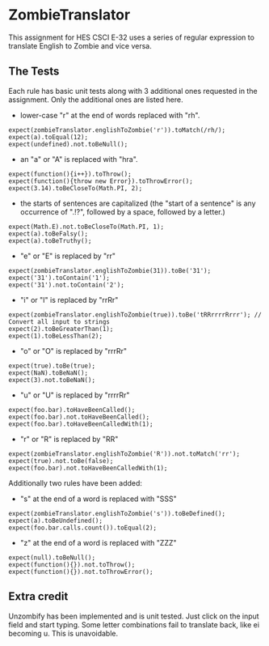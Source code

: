 # ZombieTranslator
This assignment for HES CSCI E-32 uses a series of regular expression to translate English to Zombie and vice versa. 

## The Tests

Each rule has basic unit tests along with 3 additional ones requested in the assignment. Only the additional ones are listed here.

* lower-case "r" at the end of words replaced with "rh".
```
expect(zombieTranslator.englishToZombie('r')).toMatch(/rh/);
expect(a).toEqual(12);
expect(undefined).not.toBeNull();
```
* an "a" or "A" is replaced with "hra".
```
expect(function(){i++}).toThrow();
expect(function(){throw new Error}).toThrowError();
expect(3.14).toBeCloseTo(Math.PI, 2);

```
* the starts of sentences are capitalized (the "start of a sentence" is any occurrence of ".!?", followed by a space, followed by a letter.)
```
expect(Math.E).not.toBeCloseTo(Math.PI, 1);
expect(a).toBeFalsy();
expect(a).toBeTruthy();
```
* "e" or "E" is replaced by "rr"
```
expect(zombieTranslator.englishToZombie(31)).toBe('31');
expect('31').toContain('1');
expect('31').not.toContain('2');
```
* "i" or "I" is replaced by "rrRr"
```
expect(zombieTranslator.englishToZombie(true)).toBe('tRRrrrrRrrr'); // Convert all input to strings
expect(2).toBeGreaterThan(1);
expect(1).toBeLessThan(2);
```
* "o" or "O" is replaced by "rrrRr"
```
expect(true).toBe(true);
expect(NaN).toBeNaN();
expect(3).not.toBeNaN();
```
* "u" or "U" is replaced by "rrrrRr"
```
expect(foo.bar).toHaveBeenCalled();
expect(foo.bar).not.toHaveBeenCalled();
expect(foo.bar).toHaveBeenCalledWith(1);
```
* "r" or "R" is replaced by "RR"
```
expect(zombieTranslator.englishToZombie('R')).not.toMatch('rr');
expect(true).not.toBe(false);
expect(foo.bar).not.toHaveBeenCalledWith(1);
```

Additionally two rules have been added:

* "s" at the end of a word is replaced with "SSS"
```
expect(zombieTranslator.englishToZombie('s')).toBeDefined();
expect(a).toBeUndefined();
expect(foo.bar.calls.count()).toEqual(2);
```
* "z" at the end of a word is replaced with "ZZZ"
```
expect(null).toBeNull();
expect(function(){}).not.toThrow();
expect(function(){}).not.toThrowError();
```

## Extra credit 
Unzombify has been implemented and is unit tested. Just click on the input field and start typing.
Some letter combinations fail to translate back, like ei becoming u. This is unavoidable.
